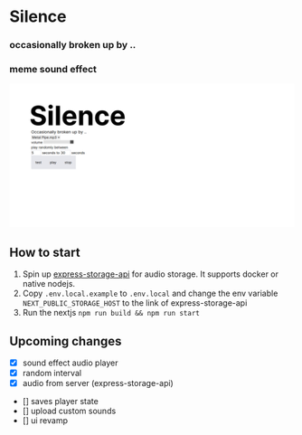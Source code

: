 # Silence
### occasionally broken up by .. 
### meme sound effect
![Alt text](demo.png?raw=true "Title")

## How to start
1. Spin up [express-storage-api](https://github.com/ilyasofficial1617/express-storage-api) for audio storage. It supports docker or native nodejs.
1. Copy `.env.local.example` to `.env.local` and change the env variable `NEXT_PUBLIC_STORAGE_HOST` to the link of express-storage-api
1. Run the nextjs `npm run build && npm run start`

## Upcoming changes 
- [x] sound effect audio player 
- [x] random interval
- [x] audio from server (express-storage-api)
- [] saves player state 
- [] upload custom sounds
- [] ui revamp